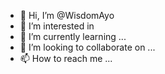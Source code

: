 - 👋 Hi, I’m @WisdomAyo
- 👀 I’m interested in 
- 🌱 I’m currently learning ...
- 💞️ I’m looking to collaborate on ...
- 📫 How to reach me ...

<!---
WisdomAyo/WisdomAyo is a ✨ special ✨ repository because its `README.md` (this file) appears on your GitHub profile.
You can click the Preview link to take a look at your changes.
--->


